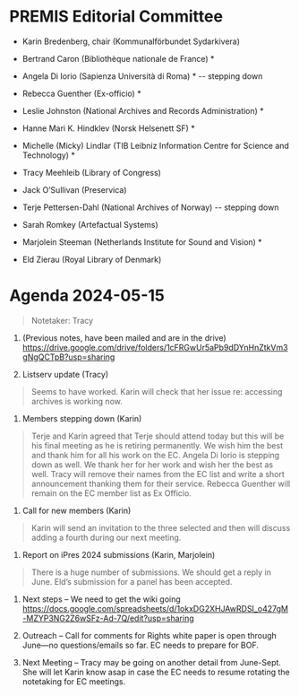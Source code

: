 PREMIS Editorial Committee 
==========================

-   Karin Bredenberg, chair (Kommunalförbundet Sydarkivera)

-   Bertrand Caron (Bibliothèque nationale de France) \*

-   Angela Di Iorio (Sapienza Università di Roma) \* -- stepping down

-   Rebecca Guenther (Ex-officio) \*

-   Leslie Johnston (National Archives and Records Administration) \*

-   Hanne Mari K. Hindklev (Norsk Helsenett SF) \*

-   Michelle (Micky) Lindlar (TIB Leibniz Information Centre for Science
    and Technology) \*

-   Tracy Meehleib (Library of Congress)

-   Jack O’Sullivan (Preservica)

-   Terje Pettersen-Dahl (National Archives of Norway) -- stepping down

-   Sarah Romkey (Artefactual Systems) 

-   Marjolein Steeman (Netherlands Institute for Sound and Vision) \*

-   Eld Zierau (Royal Library of Denmark)

Agenda 2024-05-15
=================

> Notetaker: Tracy

1.  (Previous notes, have been mailed and are in the drive)
    <https://drive.google.com/drive/folders/1cFRGwUr5aPb9dDYnHnZtkVm3gNgQCTpB?usp=sharing>

2.  Listserv update (Tracy)

> Seems to have worked. Karin will check that her issue re: accessing
> archives is working now.

1.  Members stepping down (Karin)

> Terje and Karin agreed that Terje should attend today but this will be
> his final meeting as he is retiring permanently. We wish him the best
> and thank him for all his work on the EC. Angela Di Iorio is stepping
> down as well. We thank her for her work and wish her the best as well.
> Tracy will remove their names from the EC list and write a short
> announcement thanking them for their service. Rebecca Guenther will
> remain on the EC member list as Ex Officio.

1.  Call for new members (Karin)

> Karin will send an invitation to the three selected and then will
> discuss adding a fourth during our next meeting.

1.  Report on iPres 2024 submissions (Karin, Marjolein)

> There is a huge number of submissions. We should get a reply in June.
> Eld’s submission for a panel has been accepted.

1.  Next steps – We need to get the wiki going  
    <https://docs.google.com/spreadsheets/d/1okxDG2XHJAwRDSI_o427gM-MZYP3NG2Z6wSFz-Ad-7Q/edit?usp=sharing>

2.  Outreach – Call for comments for Rights white paper is open through
    June—no questions/emails so far. EC needs to prepare for BOF.

3.  Next Meeting – Tracy may be going on another detail from June-Sept.
    She will let Karin know asap in case the EC needs to resume rotating
    the notetaking for EC meetings.
